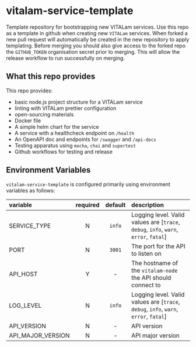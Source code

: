 # vitalam-service-template

Template repository for bootstrapping new VITALam services. Use this repo as a template in github when creating new `VITALam` services. When forked a new pull request will automatically be created in the new repository to apply templating. Before merging you should also give access to the forked repo the `GITHUB_TOKEN` organisation secret prior to merging. This will allow the release workflow to run successfully on merging.

## What this repo provides

This repo provides:

- basic node.js project structure for a VITALam service
- linting with VITALam prettier configuration
- open-sourcing materials
- Docker file
- A simple helm chart for the service
- A service with a healthcheck endpoint on `/health`
- An OpenAPI doc and endpoints for `/swagger` and `/api-docs`
- Testing apparatus using `mocha`, `chai` and `supertest`
- Github workflows for testing and release

## Environment Variables

`vitalam-service-template` is configured primarily using environment variables as follows:

| variable                      | required | default | description                                                                                     |
| :---------------------------- | :------: | :-----: | :---------------------------------------------------------------------------------------------- |
| SERVICE_TYPE                  |    N     | `info`  | Logging level. Valid values are [`trace`, `debug`, `info`, `warn`, `error`, `fatal`]            |
| PORT                          |    N     | `3001`  | The port for the API to listen on                                                               |
| API_HOST                      |    Y     |    -    | The hostname of the `vitalam-node` the API should connect to                                    |
| LOG_LEVEL                     |    N     | `info`  | Logging level. Valid values are [`trace`, `debug`, `info`, `warn`, `error`, `fatal`]            |
| API_VERSION                   |    N     |    -    | API version                                                                                     |
| API_MAJOR_VERSION             |    N     |    -    | API major version                                                                               |
